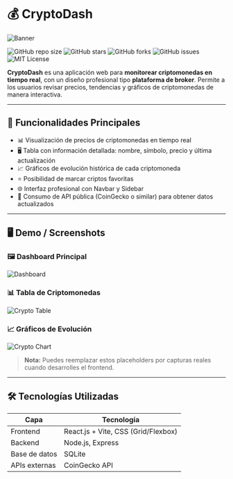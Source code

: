 # 💰 CryptoDash

![Banner](https://via.placeholder.com/1200x300.png?text=CryptoDash+Banner)

![GitHub repo size](https://img.shields.io/github/repo-size/tuusuario/CryptoDash?style=for-the-badge)
![GitHub stars](https://img.shields.io/github/stars/tuusuario/CryptoDash?style=for-the-badge)
![GitHub forks](https://img.shields.io/github/forks/tuusuario/CryptoDash?style=for-the-badge)
![GitHub issues](https://img.shields.io/github/issues/tuusuario/CryptoDash?style=for-the-badge)
![MIT License](https://img.shields.io/badge/License-MIT-green?style=for-the-badge)

**CryptoDash** es una aplicación web para **monitorear criptomonedas en tiempo real**, con un diseño profesional tipo **plataforma de broker**. Permite a los usuarios revisar precios, tendencias y gráficos de criptomonedas de manera interactiva.

---

## 🚀 Funcionalidades Principales

- 📊 Visualización de precios de criptomonedas en tiempo real  
- 🖥️ Tabla con información detallada: nombre, símbolo, precio y última actualización  
- 📈 Gráficos de evolución histórica de cada criptomoneda  
- ⭐ Posibilidad de marcar criptos favoritas  
- 🌐 Interfaz profesional con Navbar y Sidebar  
- 🔗 Consumo de API pública (CoinGecko o similar) para obtener datos actualizados  

---

## 🖥️ Demo / Screenshots

### 🖼️ Dashboard Principal
![Dashboard](https://via.placeholder.com/600x300.png?text=CryptoDash+Dashboard)

### 📊 Tabla de Criptomonedas
![Crypto Table](https://via.placeholder.com/600x300.png?text=Tabla+de+Criptos)

### 📈 Gráficos de Evolución
![Crypto Chart](https://via.placeholder.com/600x300.png?text=Gráfico+de+Criptos)

> **Nota:** Puedes reemplazar estos placeholders por capturas reales cuando desarrolles el frontend.

---

## 🛠️ Tecnologías Utilizadas

| Capa | Tecnología |
|------|------------|
| Frontend | React.js + Vite, CSS (Grid/Flexbox) |
| Backend | Node.js, Express |
| Base de datos | SQLite |
| APIs externas | CoinGecko API |
